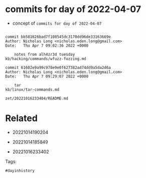# commits for day of 2022-04-07

- concept of `commits for day of 2022-04-07`

```

commit bb581626bad7f108545dc3170dd96de33163669e
Author: Nicholas Long <nicholas.eden.long@gmail.com>
Date:   Thu Apr 7 09:02:36 2022 +0000

    notes from alh4zr3d tuesday
kb/hacking/commands/wfuzz-fuzzing.md

commit 61602e9a99c978e9e0f627382ad74dd9a5da2d6a
Author: Nicholas Long <nicholas.eden.long@gmail.com>
Date:   Thu Apr 7 09:29:07 2022 +0000

    tar
kb/linux/tar-commands.md
```

` zet/20221016233404/README.md `

# Related

- 20221014190204

- 20221014185849

- 20221016233402

Tags:

    #dayinhistory
